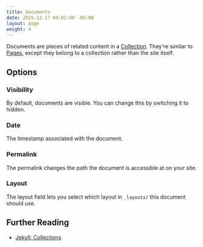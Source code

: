 ```yaml
---
title: Documents
date: 2015-12-17 08:02:00 -05:00
layout: page
weight: 4
---
```


Documents are pieces of related content in a [Collection](/managing-content/collections/). They're similar to [Pages](/managing-content/pages/), except they belong to a collection rather than the site itself.

## Options

### Visibility

By default, documents are visible. You can change this by switching it to hidden.

### Date

The timestamp associated with the document.

### Permalink

The permalink changes the path the document is accessible at on your site.

### Layout

The layout field lets you select which layout in `_layouts/` this document should use.

## Further Reading

- [Jekyll: Collections](http://jekyllrb.com/docs/collections/)
